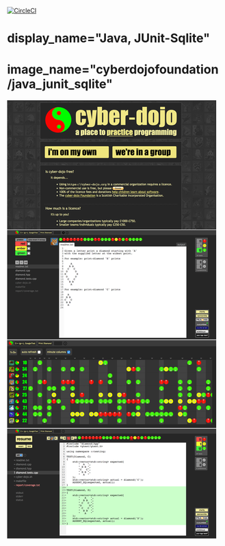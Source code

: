 
[![CircleCI](https://circleci.com/gh/cyber-dojo-languages/java-sqlite.svg?style=svg)](https://circleci.com/gh/cyber-dojo-languages/java-sqlite)

# display_name="Java, JUnit-Sqlite"
# image_name="cyberdojofoundation/java_junit_sqlite"

![cyber-dojo.org home page](https://github.com/cyber-dojo/cyber-dojo/blob/master/shared/home_page_snapshot.png)
